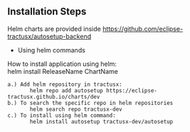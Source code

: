 ## Installation Steps

Helm charts are provided inside https://github.com/eclipse-tractusx/autosetup-backend

 - Using helm commands <br />

How to install application using helm:  <br />
    helm install ReleaseName ChartName
    
    a.) Add helm repository in tractusx:
           helm repo add autosetup https://eclipse-tractusx.github.io/charts/dev
    b.) To search the specific repo in helm repositories 
           helm search repo tractusx-dev
    c.) To install using helm command:   
           helm install autosetup tractusx-dev/autosetup

